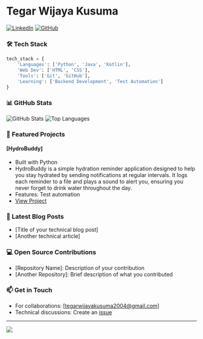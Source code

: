 # Tegar Wijaya Kusuma

[![LinkedIn](https://img.shields.io/badge/LinkedIn-0077B5?style=for-the-badge&logo=linkedin&logoColor=white)](https://www.linkedin.com/in/tegar-wijaya-kusuma-591a881b9/)
[![GitHub](https://img.shields.io/badge/GitHub-100000?style=for-the-badge&logo=github&logoColor=white)](https://github.com/Coraa-12)

### 🛠️ Tech Stack

```python
tech_stack = {
    'Languages': ['Python', 'Java', 'Kotlin'],
    'Web Dev': ['HTML', 'CSS'],
    'Tools': ['Git', 'GitHub'],
    'Learning': ['Backend Development', 'Test Automation']
}
```

### 📊 GitHub Stats

![GitHub Stats](https://github-readme-stats.vercel.app/api?username=Coraa-12&show_icons=true&theme=dracula)
![Top Languages](https://github-readme-stats.vercel.app/api/top-langs/?username=Coraa-12&layout=compact&theme=dracula)

### 🎯 Featured Projects

#### [HydroBuddy]
- Built with Python
- HydroBuddy is a simple hydration reminder application designed to help you stay hydrated by sending notifications at regular intervals. It logs each reminder to a file and plays a sound to alert you, ensuring you never forget to drink water throughout the day.
- Features: Test automation
- [View Project](https://github.com/Coraa-12/HydroBuddy)

### 📘 Latest Blog Posts
<!-- BLOG-POST-LIST:START -->
- [Title of your technical blog post]
- [Another technical article]
<!-- BLOG-POST-LIST:END -->

### 💻 Open Source Contributions
- [Repository Name]: Description of your contribution
- [Another Repository]: Brief description of what you contributed

### 📫 Get in Touch
- For collaborations: [tegarwijayakusuma2004@gmail.com]
- Technical discussions: Create an [issue](https://github.com/Coraa-12/Coraa-12/issues)

---
![](https://komarev.com/ghpvc/?username=Coraa-12&color=blue)
